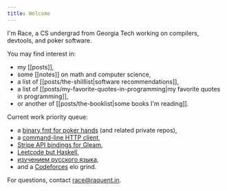 ```yaml
---
title: Welcome
---
```


I'm Race, a CS undergrad from Georgia Tech working on compilers, devtools, and poker software.

You may find interest in:
  - my [[posts]],
  - some [[notes]] on math and computer science,
  - a list of [[posts/the-shilllist|software recommendations]],
  - a list of [[posts/my-favorite-quotes-in-programming|my favorite quotes in programming]],
  - or another of [[posts/the-booklist|some books I'm reading]].

Current work priority queue:
  - a [binary fmt for poker hands](https://github.com/gensengcom/heir) (and related private repos),
  - a [command-line HTTP client](https://github.com/raquentin/raquest),
  - [Stripe API bindings for Gleam](https://github.com/raquentin/gripe),
  - [Leetcode but Haskell](https://github.com/raquentin/haskode),
  - [изучением русского языка](https://www.linkedin.com/feed/update/urn:li:activity:7155095488885624832/),
  - and a [Codeforces](https://codeforces.com/profile/raquentin) elo grind.

For questions, contact race@raquent.in.
